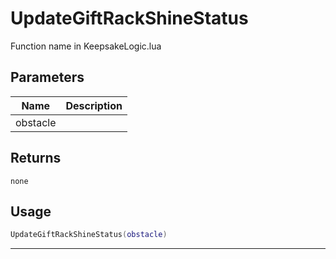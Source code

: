 # UpdateGiftRackShineStatus

Function name in KeepsakeLogic.lua

## Parameters

| Name     | Description |
| -------- | ----------- |
| obstacle |             |

## Returns

`none`

## Usage

```lua
UpdateGiftRackShineStatus(obstacle)
```

---
